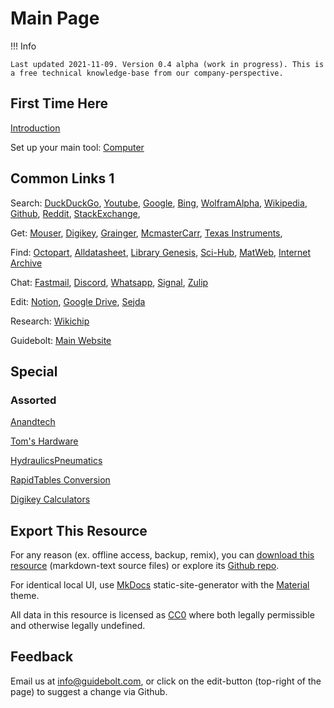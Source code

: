 # Main Page

!!! Info
	
	Last updated 2021-11-09. Version 0.4 alpha (work in progress). This is a free technical knowledge-base from our company-perspective.
	
## First Time Here

[Introduction](/intro)

Set up your main tool: [Computer](/computer)

## Common Links 1

Search:
[DuckDuckGo](https://duckduckgo.com/),
[Youtube](https://www.youtube.com/),
[Google](https://www.google.com/),
[Bing](https://www.bing.com),
[WolframAlpha](https://www.wolframalpha.com/),
[Wikipedia](https://en.wikipedia.org),
[Github](https://github.com/),
[Reddit](https://www.reddit.com/),
[StackExchange](https://stackexchange.com/),

Get:
[Mouser](https://www.mouser.ca/),
[Digikey](https://www.digikey.ca/),
[Grainger](https://www.grainger.ca),
[McmasterCarr](https://www.mcmaster.com/),
[Texas Instruments](https://www.ti.com/),

Find: 
[Octopart](https://octopart.com/),
[Alldatasheet](https://www.alldatasheet.com/), 
[Library Genesis](https://libgen.is/), 
[Sci-Hub](https://sci-hub.st/),
[MatWeb](http://www.matweb.com/),
[Internet Archive](https://archive.org/)

Chat:
[Fastmail](https://www.fastmail.com),
[Discord](https://discord.com/),
[Whatsapp](https://www.whatsapp.com/),
[Signal](https://signal.org),
[Zulip](https://zulip.com/)

Edit: 
[Notion](https://www.notion.so/),
[Google Drive](https://drive.google.com),
[Sejda](https://www.sejda.com/)

Research:
[Wikichip](https://en.wikichip.org/wiki/WikiChip)

Guidebolt:
[Main Website](https://guidebolt.com/)

## Special



### Assorted

[Anandtech](https://www.anandtech.com/)

[Tom's Hardware](https://www.tomshardware.com/)

[HydraulicsPneumatics](https://www.hydraulicspneumatics.com/)

[RapidTables Conversion](https://www.rapidtables.com/convert/index.html)

[Digikey Calculators](https://www.digikey.ca/en/resources/online-conversion-calculators)

## Export This Resource

For any reason (ex. offline access, backup, remix), you can [download this resource](https://github.com/Guidebolt/knowledge/archive/master.zip) (markdown-text source files) or explore its [Github repo](https://github.com/guidebolt/knowledge/).

For identical local UI, use [MkDocs](https://www.mkdocs.org/) static-site-generator with the [Material](https://squidfunk.github.io/mkdocs-material/) theme.

All data in this resource is licensed as [CC0](https://creativecommons.org/publicdomain/zero/1.0/) where both legally permissible and otherwise legally undefined.

## Feedback

Email us at [info@guidebolt.com](mailto:info@guidebolt.com), or click on the edit-button (top-right of the page) to suggest a change via Github.

